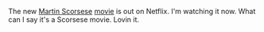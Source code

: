 The new <a href="https://en.wikipedia.org/wiki/Martin_Scorsese">Martin Scorsese</a> <a href="https://www.metacritic.com/movie/the-irishman">movie</a> is out on Netflix. I'm watching it now. What can I say it's a Scorsese movie. Lovin it.  
